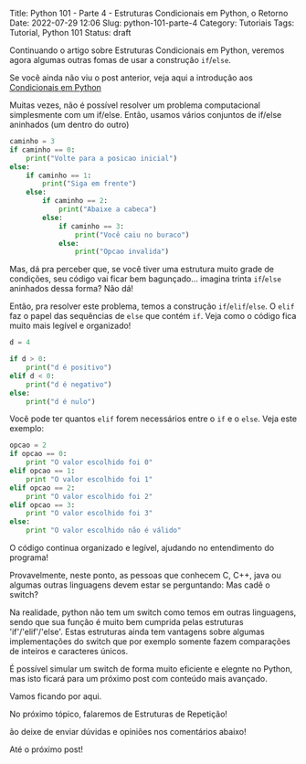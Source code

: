 Title: Python 101 - Parte 4 - Estruturas Condicionais em Python, o Retorno
Date: 2022-07-29 12:06
Slug: python-101-parte-4
Category: Tutoriais
Tags: Tutorial, Python 101
Status: draft

Continuando o artigo sobre Estruturas Condicionais em Python, veremos agora algumas outras fomas de usar a construção `if`/`else`.

Se você ainda não viu o post anterior, veja aqui a introdução aos [Condicionais em Python](({filename}/Tutoriais/python101.3.md))

Muitas vezes, não é possível resolver um problema computacional simplesmente com um if/else. Então, usamos vários conjuntos de if/else aninhados (um dentro do outro)

```Python
caminho = 3
if caminho == 0:
    print("Volte para a posicao inicial")
else:
    if caminho == 1:
        print("Siga em frente")
    else:
        if caminho == 2:
            print("Abaixe a cabeca")
        else:
            if caminho == 3:
                print("Você caiu no buraco")
            else:
                print("Opcao invalida")
```

Mas, dá pra perceber que, se você tiver uma estrutura muito grade de condições, seu código vai ficar bem bagunçado... imagina trinta `if`/`else` aninhados dessa forma? Não dá!

Então, pra resolver este problema, temos a construção `if`/`elif`/`else`. O `elif` faz o papel das sequências de `else` que contém `if`. Veja como o código fica muito mais legível e organizado!

```Python
d = 4

if d > 0:
    print("d é positivo")
elif d < 0:
    print("d é negativo")
else:
    print("d é nulo")
```

Você pode ter quantos `elif` forem necessários entre o `if` e o `else`. Veja este exemplo:

```Python
opcao = 2
if opcao == 0:
    print "O valor escolhido foi 0"
elif opcao == 1:
    print "O valor escolhido foi 1"
elif opcao == 2:
    print "O valor escolhido foi 2"
elif opcao == 3:
    print "O valor escolhido foi 3"
else:
    print "O valor escolhido não é válido"
```

O código continua organizado e legível, ajudando no entendimento do programa!

Provavelmente, neste ponto, as pessoas que conhecem C, C++, java ou algumas outras linguagens devem estar se perguntando: Mas cadê o switch?

Na realidade, python não tem um switch como temos em outras linguagens, sendo que sua função é muito bem cumprida pelas estruturas 'if'/'elif'/'else'. Estas estruturas ainda tem vantagens sobre algumas implementações do switch que por exemplo somente fazem comparações de inteiros e caracteres únicos.

É possível simular um switch de forma muito eficiente e elegnte no Python, mas isto ficará para um próximo post com conteúdo mais avançado.

Vamos ficando por aqui.

No próximo tópico, falaremos de Estruturas de Repetição!

ão deixe de enviar dúvidas e opiniões nos comentários abaixo!

Até o próximo post!